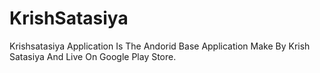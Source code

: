 # KrishSatasiya
Krishsatasiya Application Is The Andorid Base Application Make By Krish Satasiya And Live On Google Play Store.
